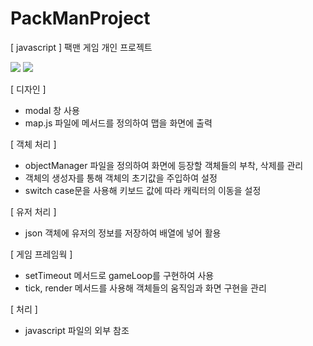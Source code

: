# PackManProject
[ javascript ] 팩맨 게임 개인 프로젝트

<img src="https://postfiles.pstatic.net/MjAxOTA1MDhfMjA1/MDAxNTU3MjQ4NzA0MDA4.ggJmPe1iIojOusQv-MW8bRGe6BLHPis0rPn3JtGq_Kwg.nY0JosOP7wCAaILDFGBLNDKg2cW8CR3KYzJcgxLXuQ4g.PNG.kwjing93/PACKMAN1.png?type=w966">

<img src="https://postfiles.pstatic.net/MjAxOTA1MDhfMzkg/MDAxNTU3MjQ4NzA1OTA3.iXJjpCmZVkuy36NO3bI_JX0l1PbiG00xFx45Qtr3AcMg.lxji8kn2CKjECAQfQllAICkJps1X5_VkBEPxDr2ja1og.PNG.kwjing93/PACKMAN2.png?type=w966">

[ 디자인 ]
- modal 창 사용
- map.js 파일에 메서드를 정의하여 맵을 화면에 출력

[ 객체 처리 ]
- objectManager 파일을 정의하여 화면에 등장할 객체들의 부착, 삭제를 관리
- 객체의 생성자를 통해 객체의 초기값을 주입하여 설정
- switch case문을 사용해 키보드 값에 따라 캐릭터의 이동을 설정

[ 유저 처리 ]
- json 객체에 유저의 정보를 저장하여 배열에 넣어 활용

[ 게임 프레임웍 ]
- setTimeout 메서드로 gameLoop를 구현하여 사용
- tick, render 메서드를 사용해 객체들의 움직임과 화면 구현을 관리

[ 처리 ]
- javascript 파일의 외부 참조 <script src="">
- flag 값을 활용하여 흑백논리에 해당하는 코드에 적용
- onKeyDown, onClick 등의 이벤트 속성을 활용
- EventListener, init(), 익명함수를 활용해 문서가 로드된 이후 javascript코드의 실행을 유도

<img src="https://postfiles.pstatic.net/MjAxOTA1MDhfODEg/MDAxNTU3MjQ4NzA3MjMw.XyGcy4JQ_HPLFmTPt2dBB2sKqwfGKzsCuyJn_ImAbaEg.PAsrNqsNCdUogUYTD9c2PajrBEe6tkg4s_9UB9CBS1og.PNG.kwjing93/PACKMAN3.png?type=w966">

[ 주요 코드 ]

1) 이중 배열을 활용한 맵 생성
2) 맵 블록 위에 Math객체의 random() 메서드를 사용하여 아이템 생성 
3) JSON 객체에 유저정보 저장



<img src="https://postfiles.pstatic.net/MjAxOTA1MDhfMTc3/MDAxNTU3MjQ4NzA4MzIy.FxNnwB8L7SbAukauIxLOSbtecyt2rWrB9gczBEjy7usg.6cWJwTVd8AE528ZPTdoFpsEV-4NRna6ieFZnu8Ka8gEg.PNG.kwjing93/PACKMAN4.png?type=w966">

[ 센서를 활용한 충돌검사 ]

- common.js를 정의하여 충돌체크 메서드 사용
- sensor.js를 정의하여 캐릭터 객체 상하좌우 부착하여 속도와 방향값 변경에 사용


